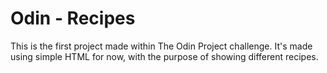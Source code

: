# Odin - Recipes

This is the first project made within The Odin Project challenge.
It's made using simple HTML for now, with the purpose of showing different recipes.
